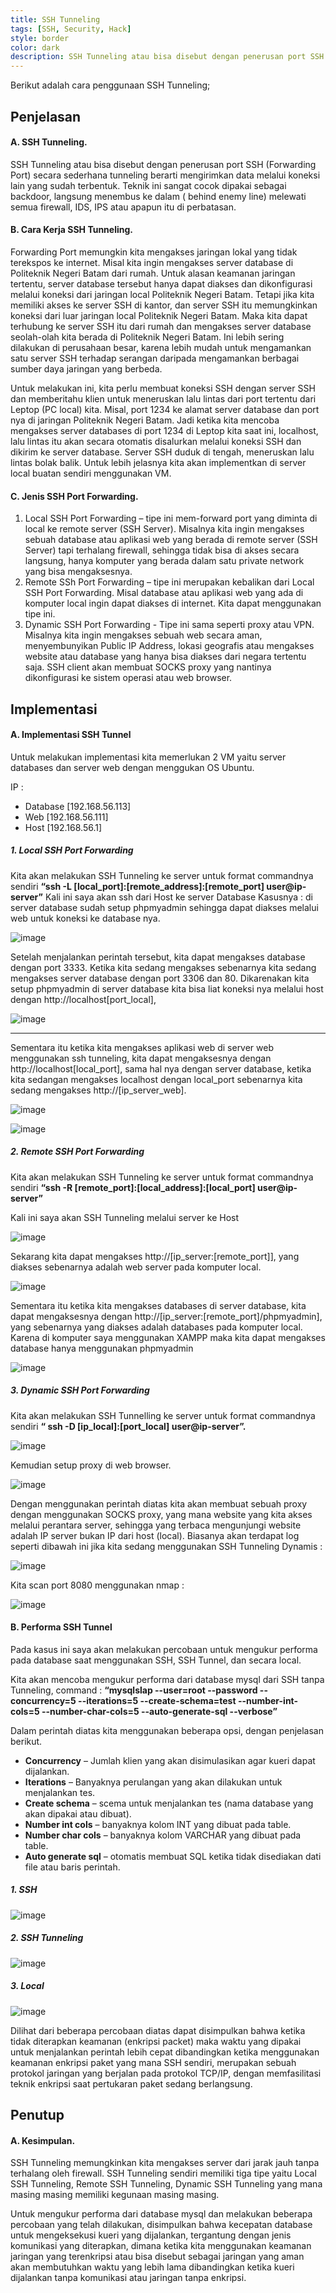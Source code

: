 ```yaml
---
title: SSH Tunneling
tags: [SSH, Security, Hack]
style: border
color: dark
description: SSH Tunneling atau bisa disebut dengan penerusan port SSH (Forwarding Port) secara sederhana tunneling berarti mengirimkan data melalui koneksi lain yang sudah terbentuk. Teknik ini sangat cocok dipakai sebagai backdoor, langsung menembus ke dalam ( behind enemy line) melewati semua firewall, IDS, IPS atau apapun itu di perbatasan.
---
```


Berikut adalah cara penggunaan SSH Tunneling;

## Penjelasan

#### A. SSH Tunneling.

SSH Tunneling atau bisa disebut dengan penerusan port SSH (Forwarding Port) secara sederhana tunneling berarti mengirimkan data melalui koneksi lain yang sudah terbentuk. Teknik ini sangat cocok dipakai sebagai backdoor, langsung menembus ke dalam ( behind enemy line) melewati semua firewall, IDS, IPS atau apapun itu di perbatasan.

#### B. Cara Kerja SSH Tunneling.

Forwarding Port memungkin kita mengakses jaringan lokal yang tidak terekspos ke internet. Misal kita ingin mengakses server database di Politeknik Negeri Batam dari rumah. Untuk alasan keamanan jaringan tertentu, server database tersebut hanya dapat diakses dan dikonfigurasi melalui koneksi dari jaringan local Politeknik Negeri Batam. Tetapi jika kita memiliki akses ke server SSH di kantor, dan server SSH itu memungkinkan koneksi dari luar jaringan local Politeknik Negeri Batam. Maka kita dapat terhubung ke server SSH itu dari rumah dan mengakses server database seolah-olah kita berada di Politeknik Negeri Batam. Ini lebih sering dilakukan di perusahaan besar, karena lebih mudah untuk mengamankan satu server SSH terhadap serangan daripada mengamankan berbagai sumber daya jaringan yang berbeda.

Untuk melakukan ini, kita perlu membuat koneksi SSH dengan server SSH dan memberitahu klien untuk meneruskan lalu lintas dari port tertentu dari Leptop (PC local) kita. Misal, port 1234 ke alamat server database dan port nya di jaringan Politeknik Negeri Batam. Jadi ketika kita mencoba mengakses server databases di port 1234 di Leptop kita saat ini, localhost, lalu lintas itu akan secara otomatis disalurkan melalui koneksi SSH dan dikirim ke server database. Server SSH duduk di tengah, meneruskan lalu lintas bolak balik. Untuk lebih jelasnya kita akan implementkan di server local buatan sendiri menggunakan VM.

#### C. Jenis SSH Port Forwarding.

1. Local SSH Port Forwarding – tipe ini mem-forward port yang diminta di local ke remote server (SSH Server). Misalnya kita ingin mengakses sebuah database atau aplikasi web yang berada di remote server (SSH Server) tapi terhalang firewall, sehingga tidak bisa di akses secara langsung, hanya komputer yang berada dalam satu private network yang bisa mengaksesnya.
2. Remote SSh Port Forwarding – tipe ini merupakan kebalikan dari Local SSH Port Forwarding. Misal database atau aplikasi web yang ada di komputer local ingin dapat diakses di internet. Kita dapat menggunakan tipe ini.
3. Dynamic SSH Port Forwarding - Tipe ini sama seperti proxy atau VPN. Misalnya kita ingin mengakses sebuah web secara aman, menyembunyikan Public IP Address, lokasi geografis atau mengakses website atau database yang hanya bisa diakses dari negara tertentu saja. SSH client akan membuat SOCKS proxy yang nantinya dikonfigurasi ke sistem operasi atau web browser.


## Implementasi

#### A.	Implementasi SSH Tunnel

Untuk melakukan implementasi kita memerlukan 2 VM yaitu server databases dan server web dengan menggukan OS Ubuntu. 

IP :
-	Database [192.168.56.113]
-	Web [192.168.56.111]
-	Host [192.168.56.1]
	

##### 1. Local SSH Port Forwarding

Kita akan melakukan SSH Tunneling ke server untuk format commandnya sendiri **“ssh -L [local_port]:[remote_address]:[remote_port] user@ip-server”** 
Kali ini saya akan ssh dari Host ke server Database
Kasusnya : di server database sudah setup phpmyadmin sehingga dapat diakses melalui web untuk koneksi ke database nya.

![image](https://user-images.githubusercontent.com/94363381/211854813-0952cf76-f1de-497f-887f-b58fb8ca51ab.png)



Setelah menjalankan perintah tersebut, kita dapat mengakses database dengan port 3333. Ketika kita sedang mengakses sebenarnya kita sedang mengakses server database dengan port 3306 dan 80. Dikarenakan kita setup phpmyadmin di server database kita bisa liat koneksi nya melalui host dengan http://localhost[port_local], 

![image](https://user-images.githubusercontent.com/94363381/211854869-f8e0d4d9-1d1b-40cb-88fc-194c5d599f57.png)

___

Sementara itu ketika kita mengakses aplikasi web di server web menggunakan ssh tunneling, kita dapat mengaksesnya dengan http://localhost[local_port], sama hal nya dengan server database, ketika kita sedangan mengakses localhost dengan local_port sebenarnya kita sedang mengakses http://[ip_server_web].

![image](https://user-images.githubusercontent.com/94363381/211843590-f0caef3f-af6c-46c6-ab82-8f623b453bf1.png)

![image](https://user-images.githubusercontent.com/94363381/211844195-34620cb7-20d3-4dcb-aa53-c72091f6dc6d.png)



##### 2. Remote SSH Port Forwarding

Kita akan melakukan SSH Tunneling ke server untuk format commandnya sendiri **“ssh -R [remote_port]:[local_address]:[local_port] user@ip-server”**

Kali ini saya akan SSH Tunneling melalui server ke Host

![image](https://user-images.githubusercontent.com/94363381/211844634-b3274050-2e48-4af3-9d07-466549642495.png)


Sekarang kita dapat mengakses http://[ip_server:[remote_port]], yang diakses sebenarnya adalah web server pada komputer local.

![image](https://user-images.githubusercontent.com/94363381/211845062-29401500-8054-471e-9a53-81019bf8aa61.png)


Sementara itu ketika kita mengakses databases di server database, kita dapat mengaksesnya dengan http://[ip_server:[remote_port]/phpmyadmin], yang sebenarnya yang diakses adalah databases pada komputer local.
Karena di komputer saya menggunakan XAMPP maka kita dapat mengakses database hanya menggunakan phpmyadmin 

![image](https://user-images.githubusercontent.com/94363381/211845134-ad207c5a-a374-43b4-b8d7-81525a96a5e3.png)



##### 3. Dynamic SSH Port Forwarding

Kita akan melakukan SSH Tunnelling ke server untuk format commandnya sendiri **“ ssh -D [ip_local]:[port_local] user@ip-server”.**

![image](https://user-images.githubusercontent.com/94363381/211845061-271ba50a-9c8b-46d1-98b4-e0c3c7aeaff4.png)

Kemudian setup proxy di web browser.

![image](https://user-images.githubusercontent.com/94363381/211845224-542dcab7-d403-460e-9dab-d67f9b8610fc.png)

Dengan menggunakan perintah diatas kita akan membuat sebuah proxy dengan menggunakan SOCKS proxy, yang mana website yang kita akses melalui perantara server, sehingga yang terbaca mengunjungi website adalah IP server bukan IP dari host (local).
Biasanya akan terdapat log seperti dibawah ini jika kita sedang menggunakan SSH Tunneling Dynamis :

![image](https://user-images.githubusercontent.com/94363381/211845410-19960544-ad37-4d5d-b9df-b8f14d98afe0.png)

Kita scan port 8080 menggunakan nmap :

![image](https://user-images.githubusercontent.com/94363381/211845322-3bbf433d-4814-4b3c-aaaa-0c972aac0e3b.png)




#### B.	Performa SSH Tunnel

Pada kasus ini saya akan melakukan percobaan untuk mengukur performa pada database saat menggunakan SSH, SSH Tunnel, dan secara local. 

Kita akan mencoba mengukur performa dari database mysql dari SSH tanpa Tunneling, command : **“mysqlslap --user=root --password --concurrency=5 --iterations=5 --create-schema=test --number-int-cols=5 --number-char-cols=5 --auto-generate-sql --verbose”**

Dalam perintah diatas kita menggunakan beberapa opsi, dengan penjelasan berikut.
-	**Concurrency** – Jumlah klien yang akan disimulasikan agar kueri dapat dijalankan.
-	**Iterations** – Banyaknya perulangan yang akan dilakukan untuk menjalankan tes.
-	**Create schema** – scema untuk menjalankan tes (nama database yang akan dipakai atau dibuat).
-	**Number int cols** – banyaknya kolom INT yang dibuat pada table.
-	**Number char cols** – banyaknya kolom VARCHAR yang dibuat pada table.
-	**Auto generate sql** – otomatis membuat SQL ketika tidak disediakan dati file atau baris perintah.

##### 1. SSH

![image](https://user-images.githubusercontent.com/94363381/211846261-39f64ffc-c3aa-4a65-b9ef-cbb7e21acc1a.png)

##### 2. SSH Tunneling

![image](https://user-images.githubusercontent.com/94363381/211846323-adae772a-f240-410c-bd4c-cced0e267081.png)

##### 3. Local

![image](https://user-images.githubusercontent.com/94363381/211846400-31853b5a-0eef-4b3c-9b57-0f31ed98fc72.png)

Dilihat dari beberapa percobaan diatas dapat disimpulkan bahwa ketika tidak diterapkan keamanan (enkripsi packet) maka waktu yang dipakai untuk menjalankan perintah lebih cepat dibandingkan ketika menggunakan keamanan enkripsi paket yang mana SSH sendiri, merupakan sebuah protokol jaringan yang berjalan pada protokol TCP/IP, dengan memfasilitasi teknik enkripsi saat pertukaran paket sedang berlangsung. 




## Penutup

#### A.	Kesimpulan.

SSH Tunneling memungkinkan kita mengakses server dari jarak jauh tanpa terhalang oleh firewall. SSH Tunneling sendiri memiliki tiga tipe yaitu Local SSH Tunneling, Remote SSH Tunneling, Dynamic SSH Tunneling yang mana masing masing memiliki kegunaan masing masing.

Untuk mengukur performa dari database mysql dan melakukan beberapa percobaan yang telah dilakukan, disimpulkan bahwa kecepatan database untuk mengeksekusi kueri yang dijalankan, tergantung dengan jenis komunikasi yang diterapkan, dimana ketika kita menggunakan keamanan jaringan yang terenkripsi atau bisa disebut sebagai jaringan yang aman akan membutuhkan waktu yang lebih lama dibandingkan ketika kueri dijalankan tanpa komunikasi atau jaringan tanpa enkripsi.
